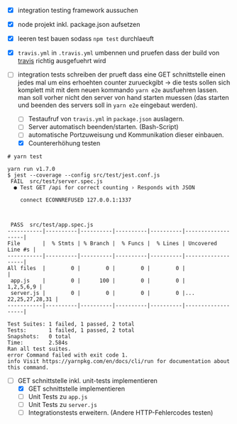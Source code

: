 - [x] integration testing framework aussuchen
- [x] node projekt inkl. package.json aufsetzen
- [x] leeren test bauen sodass `npm test` durchlaeuft
- [x] `travis.yml` in `.travis.yml` umbennen und pruefen dass der build von [travis](https://travis-ci.org/bahrmichael/node-js-example-app) richtig ausgefuehrt wird
- [ ] integration tests schreiben der prueft dass eine GET schnittstelle einen jedes mal um eins erhoehten counter zurueckgibt -> die tests sollen sich komplett mit mit dem neuen kommando `yarn e2e` ausfuehren lassen. man soll vorher nicht den server von hand starten muessen (das starten und beenden des servers soll in `yarn e2e` eingebaut werden).

	- [ ] Testaufruf von `travis.yml` in `package.json` auslagern.
	- [ ] Server automatisch beenden/starten. (Bash-Script)
	- [ ] automatische Portzuweisung und Kommunikation dieser einbauen.
	- [x] Countererhöhung testen

```
# yarn test

yarn run v1.7.0
$ jest --coverage --config src/test/jest.conf.js
 FAIL  src/test/server.spec.js
  ● Test GET /api for correct counting › Responds with JSON

    connect ECONNREFUSED 127.0.0.1:1337



 PASS  src/test/app.spec.js
-----------|----------|----------|----------|----------|-------------------|
File       |  % Stmts | % Branch |  % Funcs |  % Lines | Uncovered Line #s |
-----------|----------|----------|----------|----------|-------------------|
All files  |        0 |        0 |        0 |        0 |                   |
 app.js    |        0 |      100 |        0 |        0 |         1,2,5,6,9 |
 server.js |        0 |        0 |        0 |        0 |... 22,25,27,28,31 |
-----------|----------|----------|----------|----------|-------------------|

Test Suites: 1 failed, 1 passed, 2 total
Tests:       1 failed, 1 passed, 2 total
Snapshots:   0 total
Time:        2.584s
Ran all test suites.
error Command failed with exit code 1.
info Visit https://yarnpkg.com/en/docs/cli/run for documentation about this command.
```

- [ ] GET schnittstelle inkl. unit-tests implementieren
	- [x] GET schnittstelle implementieren
	- [ ] Unit Tests zu `app.js`
	- [ ] Unit Tests zu `server.js`
	- [ ] Integrationstests erweitern. (Andere HTTP-Fehlercodes testen)
